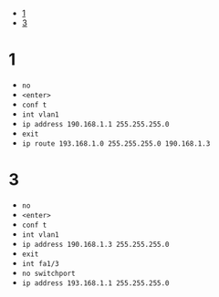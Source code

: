 - [1](#1)
- [3](#3)

# 1

- `no`
- `<enter>`
- `conf t`
- `int vlan1`
- `ip address 190.168.1.1 255.255.255.0`
- `exit`
- `ip route 193.168.1.0 255.255.255.0 190.168.1.3`

# 3

- `no`
- `<enter>`
- `conf t`
- `int vlan1`
- `ip address 190.168.1.3 255.255.255.0`
- `exit`
- `int fa1/3`
- `no switchport`
- `ip address 193.168.1.1 255.255.255.0`
